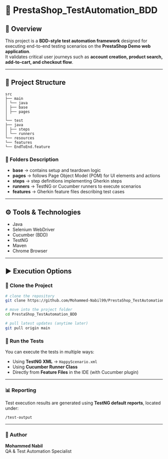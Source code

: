 # 🧩 PrestaShop_TestAutomation_BDD

## 🧠 Overview
This project is a **BDD-style test automation framework** designed for executing end-to-end testing scenarios on the **PrestaShop Demo web application**.  
It validates critical user journeys such as **account creation, product search, add-to-cart, and checkout flow**.

---

## 🧱 Project Structure

```
src
├── main
│ └── java
│ ├── base
│ ├── pages
│
└── test
├── java
│ ├── steps
│ └── runners
└── resources
└── features
└── EndToEnd.feature

```
### 📁 Folders Description
- **base** → contains setup and teardown logic  
- **pages** → follows Page Object Model (POM) for UI elements and actions  
- **steps** → step definitions implementing Gherkin steps  
- **runners** → TestNG or Cucumber runners to execute scenarios  
- **features** → Gherkin feature files describing test cases  

---

## ⚙️ Tools & Technologies
- Java  
- Selenium WebDriver  
- Cucumber (BDD)  
- TestNG  
- Maven  
- Chrome Browser  

---

## ▶️ Execution Options

### 🔹 Clone the Project
```bash
# clone the repository
git clone https://github.com/Mohammed-Nabil99/PrestaShop_TestAutomation_BDD.git

# move into the project folder
cd PrestaShop_TestAutomation_BDD

# pull latest updates (anytime later)
git pull origin main
```

### 🔹 Run the Tests

You can execute the tests in multiple ways:

- Using **TestNG XML** → `HappyScenario.xml`
- Using **Cucumber Runner Class**
- Directly from **Feature Files** in the IDE (with Cucumber plugin)

---

### 📊 Reporting

Test execution results are generated using **TestNG default reports**, located under:
```
/test-output
```
---

### 👤 Author

**Mohammed Nabil**  
QA & Test Automation Specialist

